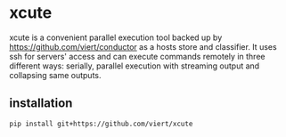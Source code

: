 # xcute

xcute is a convenient parallel execution tool backed up by https://github.com/viert/conductor as a hosts store and classifier.
It uses ssh for servers' access and can execute commands remotely in three different ways: serially, parallel execution with streaming output and collapsing same outputs.

## installation

`pip install git+https://github.com/viert/xcute`
